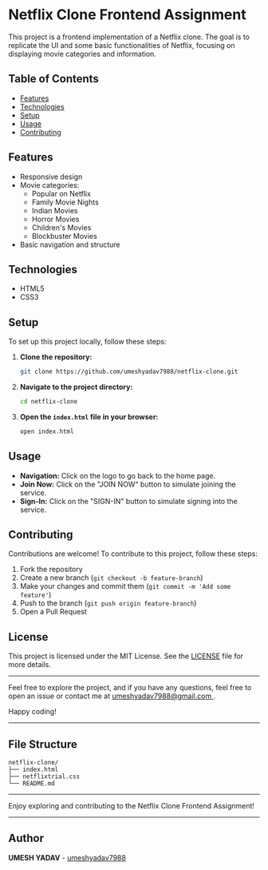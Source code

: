 # Netflix Clone Frontend Assignment

This project is a frontend implementation of a Netflix clone. The goal is to replicate the UI and some basic functionalities of Netflix, focusing on displaying movie categories and information.

## Table of Contents

- [Features](#features)
- [Technologies](#technologies)
- [Setup](#setup)
- [Usage](#usage)
- [Contributing](#contributing)


## Features

- Responsive design
- Movie categories:
  - Popular on Netflix
  - Family Movie Nights
  - Indian Movies
  - Horror Movies
  - Children's Movies
  - Blockbuster Movies
- Basic navigation and structure

## Technologies

- HTML5
- CSS3

## Setup

To set up this project locally, follow these steps:

1. **Clone the repository:**

   ```bash
   git clone https://github.com/umeshyadav7988/netflix-clone.git
   ```

2. **Navigate to the project directory:**

   ```bash
   cd netflix-clone
   ```

3. **Open the `index.html` file in your browser:**

   ```bash
   open index.html
   ```

## Usage

- **Navigation:** Click on the logo to go back to the home page.
- **Join Now:** Click on the "JOIN NOW" button to simulate joining the service.
- **Sign-In:** Click on the "SIGN-IN" button to simulate signing into the service.

## Contributing

Contributions are welcome! To contribute to this project, follow these steps:

1. Fork the repository
2. Create a new branch (`git checkout -b feature-branch`)
3. Make your changes and commit them (`git commit -m 'Add some feature'`)
4. Push to the branch (`git push origin feature-branch`)
5. Open a Pull Request

## License

This project is licensed under the MIT License. See the [LICENSE](LICENSE) file for more details.

---

Feel free to explore the project, and if you have any questions, feel free to open an issue or contact me at [umeshyadav7988@gmail.com ](mailto:umeshyadav7988@gmail.com).

Happy coding! 

---

## File Structure

```
netflix-clone/
├── index.html
├── netflixtrial.css
└── README.md
```

---


Enjoy exploring and contributing to the Netflix Clone Frontend Assignment!

---

## Author

**UMESH YADAV** - [umeshyadav7988](https://github.com/umeshyadav7988)

